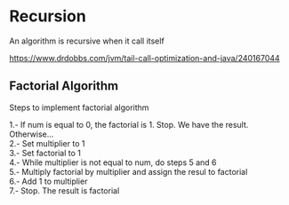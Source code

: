 # Recursion
An algorithm is recursive when it call itself

https://www.drdobbs.com/jvm/tail-call-optimization-and-java/240167044

## Factorial Algorithm

Steps to implement factorial algorithm

1.- If num is equal to 0, the factorial is 1. Stop. We have the result. Otherwise... <br/>
2.- Set multiplier to 1 <br/>
3.- Set factorial to 1 <br/>
4.- While multiplier is not equal to num, do steps 5 and 6 <br/>
5.- Multiply factorial by multiplier and assign the resul to factorial <br/>
6.- Add 1 to multiplier <br/>
7.- Stop. The result is factorial <br/>


